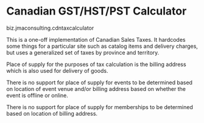 Canadian GST/HST/PST Calculator
===============================

biz.jmaconsulting.cdntaxcalculator

This is a one-off implementation of Canadian Sales Taxes. It hardcodes some things for a particular site such as catalog items and delivery charges, but uses a generalized set of taxes by province and territory.

Place of supply for the purposes of tax calculation is the billing address which is also used for delivery of goods.

There is no support for place of supply for events to be determined based on location of event venue and/or billing address based on whether the event is offline or online.

There is no support for place of supply for memberships to be determined based on location of billing address.
